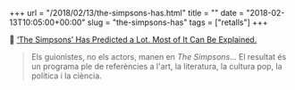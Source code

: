 +++
url = "/2018/02/13/the-simpsons-has.html"
title = ""
date = "2018-02-13T10:05:00+00:00"
slug = "the-simpsons-has"
tags = ["retalls"]
+++

📎 [‘The Simpsons’ Has Predicted a Lot. Most of It Can Be Explained.](https://www.nytimes.com/2018/02/02/arts/television/simpsons-prediction-future.html)

> Els guionistes, no els actors, manen en *The Simpsons*… El resultat és un programa ple de referències a l'art, la literatura, la cultura pop, la política i la ciència.

